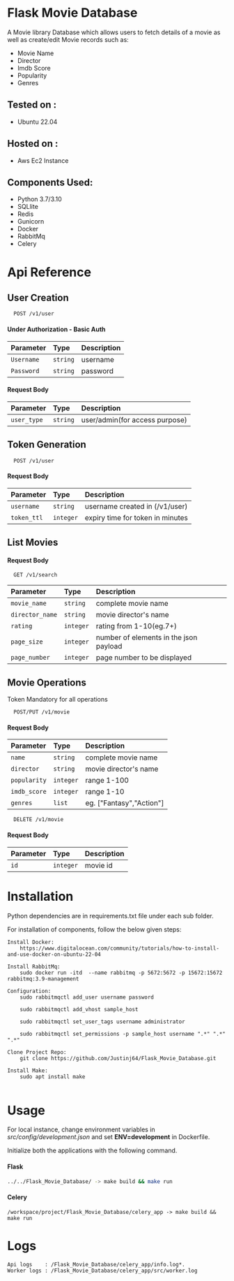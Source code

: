 # Flask Movie Database

A Movie library Database which allows users to fetch details of a movie as well as create/edit Movie records such as:
- Movie Name
- Director
- Imdb Score
- Popularity
- Genres
## Tested on :
 - Ubuntu 22.04
## Hosted on :
- Aws Ec2 Instance 
## Components Used:
- Python 3.7/3.10
- SQLlite
- Redis
- Gunicorn
- Docker
- RabbitMq 
- Celery
# Api Reference
## User Creation

```
  POST /v1/user
```
#### Under Authorization - Basic Auth
| Parameter       | Type      | Description                |
| :--------       | :-------  | :------------------------- |
| `Username`      | `string`  |  username|
| `Password`      | `string`  |  password|

#### Request Body
| Parameter       | Type      | Description                |
| :--------       | :-------  | :------------------------- |
| `user_type`      | `string`  |  user/admin(for access purpose)               |


## Token Generation

```
  POST /v1/user
```
#### Request Body
| Parameter       | Type      | Description                  |
| :--------       | :-------  | :-------------------------   |
| `username`      | `string`  | username created in (/v1/user) |
| `token_ttl`      | `integer`  | expiry time for token in minutes |


## List Movies
#### Request Body

```
  GET /v1/search
```

| Parameter         | Type      | Description                |
| :--------         | :-------  | :------------------------- |
| `movie_name`      | `string`  | complete movie name |
| `director_name`   | `string`  | movie director's name |
| `rating`          | `integer` | rating from 1-10(eg.7+) |
| `page_size`       | `integer` | number of elements in the json payload 
| `page_number`     | `integer` | page number to be displayed


## Movie Operations
  Token Mandatory for all operations
```
  POST/PUT /v1/movie
```
#### Request Body
| Parameter         | Type       | Description                  |
| :--------         | :-------   | :-------------------------   |
| `name`            | `string`   | complete movie name |
| `director`        |  `string`  | movie director's name |
| `popularity`      | `integer`  | range 1-100 |
| `imdb_score`      | `integer`  | range 1-10 |
| `genres`          | `list`     | eg. ["Fantasy","Action"]|


```
  DELETE /v1/movie
```
#### Request Body
| Parameter         | Type       | Description                  |
| :--------         | :-------   | :-------------------------   |
| `id`              | `integer`    | movie id  |

# Installation

Python dependencies are in requirements.txt file under each sub folder.

For installation of components, follow the below given steps:
```
Install Docker:
	https://www.digitalocean.com/community/tutorials/how-to-install-and-use-docker-on-ubuntu-22-04

Install RabbitMq:
	sudo docker run -itd  --name rabbitmq -p 5672:5672 -p 15672:15672 rabbitmq:3.9-management

Configuration:
    sudo rabbitmqctl add_user username password

    sudo rabbitmqctl add_vhost sample_host

    sudo rabbitmqctl set_user_tags username administrator

    sudo rabbitmqctl set_permissions -p sample_host username ".*" ".*" ".*"

Clone Project Repo:
	git clone https://github.com/Justinj64/Flask_Movie_Database.git

Install Make:
	sudo apt install make


```

# Usage
For local instance, change environment variables in *src/config/development.json* and set **ENV=development** in Dockerfile.

Initialize both the applications with the following command.

#### Flask
```bash
../../Flask_Movie_Database/ -> make build && make run
```
#### Celery
```
/workspace/project/Flask_Movie_Database/celery_app -> make build && make run
```

# Logs
```
Api logs    : /Flask_Movie_Database/celery_app/info.log*.
Worker logs : /Flask_Movie_Database/celery_app/src/worker.log
```